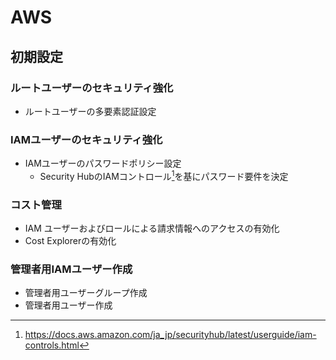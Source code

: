 # AWS

## 初期設定

### ルートユーザーのセキュリティ強化

* ルートユーザーの多要素認証設定

### IAMユーザーのセキュリティ強化

* IAMユーザーのパスワードポリシー設定
  * Security HubのIAMコントロール[^iam-controls]を基にパスワード要件を決定

[^iam-controls]:https://docs.aws.amazon.com/ja_jp/securityhub/latest/userguide/iam-controls.html

### コスト管理

* IAM ユーザーおよびロールによる請求情報へのアクセスの有効化
* Cost Explorerの有効化

### 管理者用IAMユーザー作成

* 管理者用ユーザーグループ作成
* 管理者用ユーザー作成
